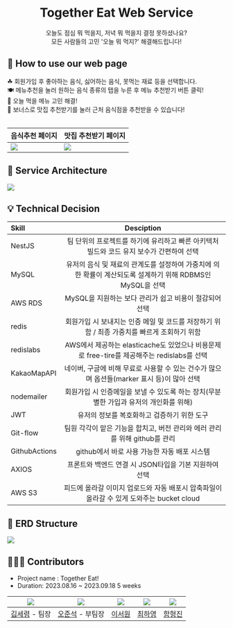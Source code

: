 <div align=center>
  <h1>Together Eat Web Service</h1>
  오늘도 점심 뭐 먹을지, 저녁 뭐 먹을지 결정 못하셨나요? <br>
  모든 사람들의 고민 '오늘 뭐 먹지?' 해결해드립니다!
</div>


## 🍜 How to use our web page

☘ 회원가입 후 좋아하는 음식, 싫어하는 음식, 못먹는 재료 등을 선택합니다.<br>
🍽 메뉴추천을 눌러 원하는 음식 종류의 탭을 누른 후 메뉴 추천받기 버튼 클릭!<br>
🍚 오늘 먹을 메뉴 고민 해결!<br>
🍔 보너스로 맛집 추천받기를 눌러 근처 음식점을 추천받을 수 있습니다!<br><br>

| 음식추천 페이지 | 맛집 추천받기 페이지 |
| -------- | -------- |
| <img src="https://final-bucket-ksr.s3.ap-northeast-2.amazonaws.com/togetherEatMain.JPG">  | <img src="https://final-bucket-ksr.s3.ap-northeast-2.amazonaws.com/togetherEatmap.JPG">  |

## 🎫 Service Architecture

<img src="https://final-bucket-ksr.s3.ap-northeast-2.amazonaws.com/togetherEat_service_architecture.png">

## 💡 Technical Decision
|Skill|Desciption|
|:---|:---:|
|NestJS|팀 단위의 프로젝트를 하기에 유리하고 빠른 아키텍처 빌드와 코드 유지 보수가 간편하여 선택|
|MySQL|유저의 음식 및 재료의 관계도를 설정하여 가중치에 의한 확률이 계산되도록 설계하기 위해 RDBMS인 MySQL을 선택|
|AWS RDS|MySQL을 지원하는 보다 관리가 쉽고 비용이 절감되어 선택|
|redis|회원가입 시 보내지는 인증 메일 및 코드를 저장하기 위함 / 최종 가중치를 빠르게 조회하기 위함 |
|redislabs|AWS에서 제공하는 elasticache도 있었으나 비용문제로 free-tire를 제공해주는 redislabs를 선택|
|KakaoMapAPI|네이버, 구글에 비해 무료로 사용할 수 있는 건수가 많으며 옵션들(marker 표시 등)이 많아 선택|
|nodemailer|회원가입 시 인증메일을 보낼 수 있도록 하는 장치(무분별한 가입과 유저의 개인화를 위해)|
|JWT|유저의 정보를 복호화하고 검증하기 위한 도구|
|Git-flow|팀원 각각이 맡은 기능을 합치고, 버전 관리와 에러 관리를 위해 github를 관리 |
|GithubActions|github에서 바로 사용 가능한 자동 배포 시스템|
|AXIOS|프론트와 백엔드 연결 시 JSON타입을 기본 지원하여 선택|
|AWS S3|피드에 올라갈 이미지 업로드와 자동 배포시 압축파일이 올라갈 수 있게 도와주는 bucket cloud|



## 💾 ERD Structure
<img src="https://final-bucket-ksr.s3.ap-northeast-2.amazonaws.com/erdstructure.JPG">

## 👨‍👨‍👦 Contributors
- Project name : Together Eat!
- Duration: 2023.08.16 ~ 2023.09.18 5 weeks

| <img src="https://final-bucket-ksr.s3.ap-northeast-2.amazonaws.com/ksr.jpg"> | <img src="https://final-bucket-ksr.s3.ap-northeast-2.amazonaws.com/ojs.jpg"> | <img src="https://final-bucket-ksr.s3.ap-northeast-2.amazonaws.com/lsw.jpg"> | <img src="https://final-bucket-ksr.s3.ap-northeast-2.amazonaws.com/chy.jpg"> | <img src="https://final-bucket-ksr.s3.ap-northeast-2.amazonaws.com/hhj.jpg"> |
| :---: | :---: | :---: | :---: | :---: |
| [김세령](https://github.com/KORjunseok) - 팀장 | [오준석](https://github.com/KORjunseok) - 부팀장 | [이서원](https://github.com/rymile)  | [최하영](https://github.com/rammakasty)  | [함형진](https://github.com/HyungJin0114)  |


